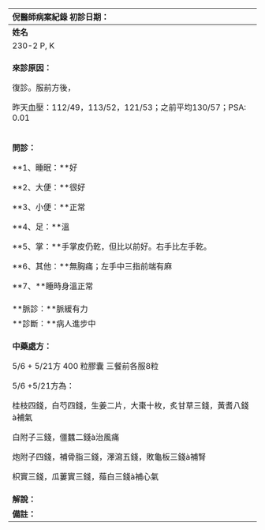 ﻿|**倪醫師病案紀錄**     初診日期：|
| :- |
|**姓名**|**性別**|**年齡及體型**|**來診日期**|
|230-2 P, K|男||2008/05/28|
|<p>**來診原因：**</p><p>復診。服前方後，</p><p>昨天血壓：112/49，113/52，121/53；之前平均130/57；PSA: 0.01</p>|
|<p>**問診：**</p><p>**1、睡眠：**好</p><p>**2、大便：**很好</p><p>**3、小便：**正常</p><p>**4、足：**溫</p><p>**5、掌：**手掌皮仍乾，但比以前好。右手比左手乾。</p><p>**6、其他：**無胸痛；左手中三指前端有麻</p><p>**7、**睡時身溫正常</p>|
|**脈診：**脈緩有力|
|**診斷：**病人進步中|
|<p>**中藥處方：**</p><p>5/6 + 5/21方   400 粒膠囊         三餐前各服8粒</p><p></p><p>5/6 +5/21方為：</p><p>桂枝四錢，白芍四錢，生姜二片，大棗十枚，炙甘草三錢，黃耆八錢à補氣</p><p>白附子三錢，僵蠶二錢à治風痛</p><p>炮附子四錢，補骨脂三錢，澤瀉五錢，敗龜板三錢à補腎</p><p>枳實三錢，瓜蔞實三錢，薤白三錢à補心氣</p>|
|**解說：**|
|**備註：**|

